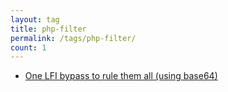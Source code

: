 ```yaml
---
layout: tag
title: php-filter
permalink: /tags/php-filter/
count: 1
---
```


- [One LFI bypass to rule them all (using base64)](https://matan-h.com/one-lfi-bypass-to-rule-them-all-using-base64/)

